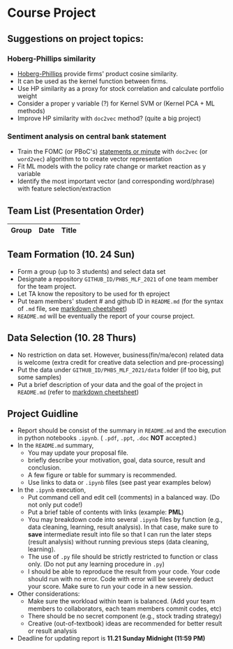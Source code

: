 # Course Project

## Suggestions on project topics:
### Hoberg-Phillips similarity
* [Hoberg-Phillips](https://hobergphillips.tuck.dartmouth.edu/) provide firms' product cosine similarity.
* It can be used as the kernel function between firms.
* Use HP similarity as a proxy for stock correlation and calculate portfolio weight
* Consider a proper y variable (?) for Kernel SVM or (Kernel PCA + ML methods)
* Improve HP similarity with `doc2vec` method? (quite a big project)
### Sentiment analysis on central bank statement
* Train the FOMC (or PBoC's) [statements or minute](https://www.federalreserve.gov/monetarypolicy/fomccalendars.htm) with `doc2vec` (or `word2vec`) algorithm to  to create vector representation
* Fit ML models with the policy rate change or market reaction as y variable
* Identify the most important vector (and corresponding word/phrase) with feature selection/extraction

## Team List (Presentation Order)

Group | Date | Title
--- | -- | ---


## Team Formation (__10. 24 Sun__)
* Form a group (up to 3 students) and select data set
* Designate a repository `GITHUB_ID/PHBS_MLF_2021` of one team member for the team project.
* Let TA know the repository to be used for th eproject
* Put team members' student # and github ID in `README.md` (for the syntax of `.md` file, see [markdown cheetsheet](https://guides.github.com/features/mastering-markdown/)) 
* `README.md` will be eventually the report of your course project.

## Data Selection (__10. 28 Thurs__)
* No restriction on data set. However, business(fin/ma/econ) related data is welcome (extra credit for creative data selection and pre-processing)
* Put the data under `GITHUB_ID/PHBS_MLF_2021/data` folder (if too big, put some samples)
* Put a brief description of your data and the goal of the project in `README.md` (refer to [markdown cheetsheet](https://guides.github.com/features/mastering-markdown/))

## Project Guidline
* Report should be consist of the summary in `README.md` and the execution in python notebooks `.ipynb`.  ( `.pdf`, `.ppt`, `.doc` __NOT__ accepted.)
* In the `README.md` summary, 
  * You may update your proposal file.
  * briefly describe your motivation, goal, data source, result and conclusion.
  * A few figure or table for summary is recommended.
  * Use links to data or `.ipynb` files (see past year examples below)
* In the `.ipynb` execution, 
  * Put command cell and edit cell (comments) in a balanced way. (Do not only put code!)
  * Put a brief table of contents with links (example: __PML__)
  * You may breakdown code into several `.ipynb` files by function (e.g., data cleaning, learning, result analysis). In that case, make sure to __save__ intermediate result into file so that I can run the later steps (result analysis) without running previous steps (data cleaning, learning).
  * The use of `.py` file should be strictly restricted to function or class only. (Do not put any learning procedure in `.py`)
  * I should be able to reproduce the result from your code. Your code should run with no error. Code with error will be severely deduct your score. Make sure to run your code in a new session.
* Other considerations:
  * Make sure the workload within team is balanced. (Add your team members to collaborators, each team members commit codes, etc)
  * There should be no secret component (e.g., stock trading strategy)
  * Creative (out-of-textbook) ideas are recommended for better result or result analysis
* Deadline for updating report is __11.21 Sunday Midnight (11:59 PM)__
